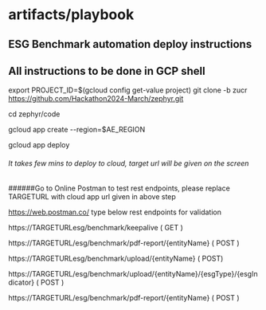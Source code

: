 ﻿# artifacts/playbook
## ESG Benchmark automation deploy instructions
## All instructions to be done in GCP shell

export PROJECT_ID=$(gcloud config get-value project)
git clone -b zucr  https://github.com/Hackathon2024-March/zephyr.git

cd zephyr/code

gcloud app create --region=$AE_REGION

gcloud app deploy

######  It takes few mins to deploy to cloud, target url will be given on the screen

######Go to Online Postman  to test rest endpoints, please replace TARGETURL with cloud app url given in above step

https://web.postman.co/
type below rest endpoints for validation

https://TARGETURLesg/benchmark/keepalive  ( GET )

https://TARGETURL/esg/benchmark/pdf-report/{entityName}  ( POST )

https://TARGETURLesg/benchmark/upload/{entityName}  ( POST)

https://TARGETURL/esg/benchmark/upload/{entityName}/{esgType}/{esgIndicator}  ( POST )

https://TARGETURL/esg/benchmark/pdf-report/{entityName}  ( POST )

